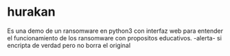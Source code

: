 # hurakan
Es una demo de un ransomware en python3 con interfaz web para entender el funcionamiento de los ransomware con propositos educativos. -alerta- si encripta de verdad pero no borra el original
